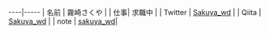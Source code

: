 
----|-----
| 名前 | 霧崎さくや |
| 仕事| 求職中 |
| Twitter | [Sakuya_wd](https://twitter.com/Sakuya_wd) |
| Qiita | [Sakuya_wd](https://qiita.com/Sakuya_wd) |
| note | [sakuya_wd](https://note.com/sakuya_wd)|


